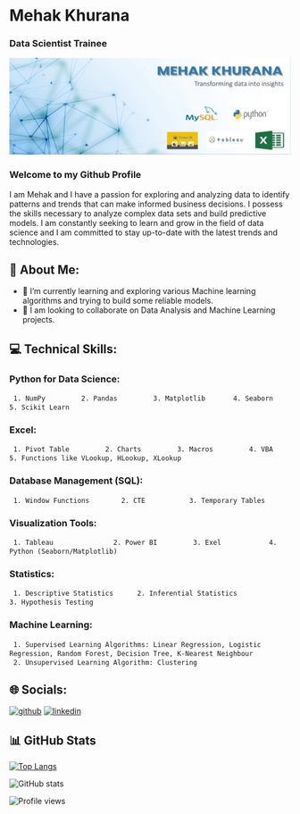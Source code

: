 # Mehak Khurana
### Data Scientist Trainee 

![Data Scientist Trainee ](https://github.com/MehakKhurana17/MehakKhurana17/blob/main/Image%20banner.jpg)


### Welcome to my Github Profile

I am Mehak and I have a passion for exploring and analyzing data to identify patterns and trends that can make informed business decisions. I possess the skills necessary to analyze complex data sets and build predictive models. I am constantly seeking to learn and grow in the field of data science and I am committed to stay up-to-date with the latest trends and technologies.

## 🔗 About Me:

- 🌱 I’m currently learning and exploring various Machine learning algorithms and trying to build some reliable models.
- 🌱 I am looking to collaborate on Data Analysis and Machine Learning projects.


## 💻 Technical Skills: 
### Python for Data Science: 
     1. NumPy         2. Pandas         3. Matplotlib       4. Seaborn        5. Scikit Learn
            
### Excel: 
     1. Pivot Table         2. Charts         3. Macros         4. VBA           5. Functions like VLookup, HLookup, XLookup
                
### Database Management (SQL):
     1. Window Functions        2. CTE           3. Temporary Tables
     
### Visualization Tools:
     1. Tableau               2. Power BI         3. Exel            4. Python (Seaborn/Matplotlib)
      
### Statistics:
     1. Descriptive Statistics      2. Inferential Statistics            3. Hypothesis Testing
      
### Machine Learning:
     1. Supervised Learning Algorithms: Linear Regression, Logistic Regression, Random Forest, Decision Tree, K-Nearest Neighbour
     2. Unsupervised Learning Algorithm: Clustering

## 🌐 Socials:

[<img src='https://cdn.jsdelivr.net/npm/simple-icons@3.0.1/icons/github.svg' alt='github' height='40'>](https://github.com/https://github.com/MehakKhurana17)  [<img src='https://cdn.jsdelivr.net/npm/simple-icons@3.0.1/icons/linkedin.svg' alt='linkedin' height='40'>](https://www.linkedin.com/in/mehak2000/)  

## 📊 GitHub Stats

[![Top Langs](https://github-readme-stats.vercel.app/api/top-langs/?username=MehakKhurana17)](https://github.com/anuraghazra/github-readme-stats)

![GitHub stats](https://github-readme-stats.vercel.app/api?username=MehakKhurana17&show_icons=true)  

![Profile views](https://gpvc.arturio.dev/MehakKhurana17)  

